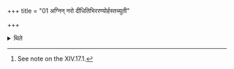 +++
title = "01 अग्निन् नरो दीधितिभिररण्योर्हस्तच्युती"

+++

<details><summary>थिते</summary>

1. With 1. agniṁ naro dīdhitibhiḥ..., 2. agnināgniḥ samidhyate..., 3. sapta te agne..., 4. mano jyotirjuṣatām..., 5. trayastriṁśat..., 6. yanme manasaśchidram..., 7. viśvakarmā haviridaṁ juṣāṇaḥ...., 8. ayāścāgne'si..., 9. tvaṁ no agne... 10. sa tvaṁ no agne..., 11. bhadraṁ karṇebhiḥ.... 12. svasti na indro vr̥ddhaśravāḥ..., 13. pr̥ṣadaśvā marutaḥ..., 14. śataminnu śarado anti devāḥ..., 15. preddho agne dīdihi... this one.[^1]  

[^1]: See note on the XIV.17.1.  
</details>
